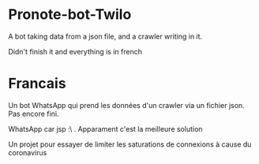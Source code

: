 # Pronote-bot-Twilo

A bot taking data from a json file, and a crawler writing in it.

Didn't finish it and everything is in french

# Francais
 Un bot WhatsApp qui prend les données d'un crawler via un fichier json. Pas encore fini.

WhatsApp car jsp :\ . Apparament c'est la meilleure solution

 Un projet pour essayer de limiter les saturations de connexions à cause du coronavirus
